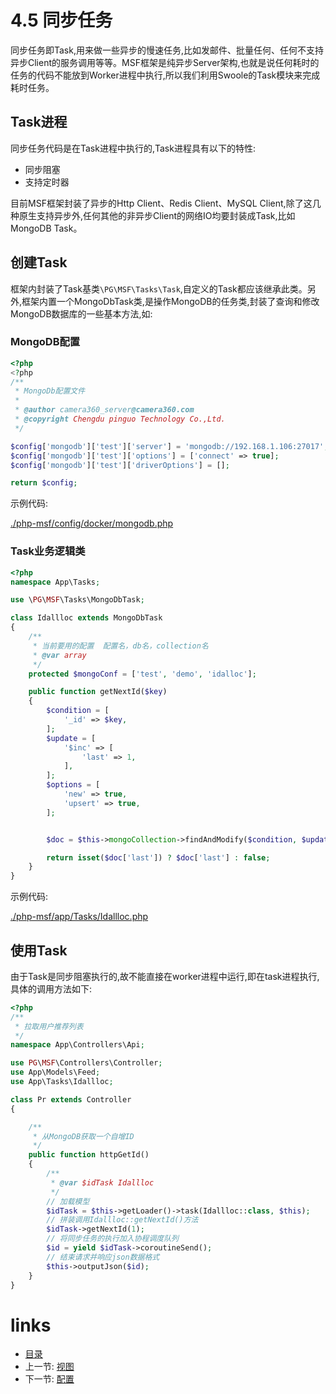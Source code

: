 # 4.5 同步任务

同步任务即Task,用来做一些异步的慢速任务,比如发邮件、批量任何、任何不支持异步Client的服务调用等等。MSF框架是纯异步Server架构,也就是说任何耗时的任务的代码不能放到Worker进程中执行,所以我们利用Swoole的Task模块来完成耗时任务。

## Task进程

同步任务代码是在Task进程中执行的,Task进程具有以下的特性:

- 同步阻塞
- 支持定时器

目前MSF框架封装了异步的Http Client、Redis Client、MySQL Client,除了这几种原生支持异步外,任何其他的非异步Client的网络IO均要封装成Task,比如MongoDB Task。

## 创建Task

框架内封装了Task基类`\PG\MSF\Tasks\Task`,自定义的Task都应该继承此类。另外,框架内置一个MongoDbTask类,是操作MongoDB的任务类,封装了查询和修改MongoDB数据库的一些基本方法,如:


### MongoDB配置

```php
<?php
<?php
/**
 * MongoDb配置文件
 *
 * @author camera360_server@camera360.com
 * @copyright Chengdu pinguo Technology Co.,Ltd.
 */

$config['mongodb']['test']['server'] = 'mongodb://192.168.1.106:27017';
$config['mongodb']['test']['options'] = ['connect' => true];
$config['mongodb']['test']['driverOptions'] = [];

return $config;
```

示例代码:

[./php-msf/config/docker/mongodb.php](https://github.com/PGWireless/php-msf/blob/app/config/docker/mongodb.php)

### Task业务逻辑类
```php
<?php
namespace App\Tasks;

use \PG\MSF\Tasks\MongoDbTask;

class Idallloc extends MongoDbTask
{
    /**
     * 当前要用的配置  配置名，db名，collection名
     * @var array
     */
    protected $mongoConf = ['test', 'demo', 'idalloc'];

    public function getNextId($key)
    {
        $condition = [
            '_id' => $key,
        ];
        $update = [
            '$inc' => [
                'last' => 1,
            ],
        ];
        $options = [
            'new' => true,
            'upsert' => true,
        ];


        $doc = $this->mongoCollection->findAndModify($condition, $update, [], $options);

        return isset($doc['last']) ? $doc['last'] : false;
    }
}
```

示例代码:

[./php-msf/app/Tasks/Idallloc.php](https://github.com/PGWireless/php-msf/blob/app/app/Tasks/Idallloc.php)

## 使用Task

由于Task是同步阻塞执行的,故不能直接在worker进程中运行,即在task进程执行,具体的调用方法如下:

```php
<?php
/**
 * 拉取用户推荐列表
 */
namespace App\Controllers\Api;

use PG\MSF\Controllers\Controller;
use App\Models\Feed;
use App\Tasks\Idallloc;

class Pr extends Controller
{

    /**
     * 从MongoDB获取一个自增ID
     */
    public function httpGetId()
    {
        /**
         * @var $idTask Idallloc
         */
        // 加载模型
        $idTask = $this->getLoader()->task(Idallloc::class, $this);
        // 拼装调用Idallloc::getNextId()方法
        $idTask->getNextId(1);
        // 将同步任务的执行加入协程调度队列
        $id = yield $idTask->coroutineSend();
        // 结束请求并响应json数据格式
        $this->outputJson($id);
    }
}
```

# links
  * [目录](<preface-目录.md>)
  * 上一节: [视图](<04.4-视图.md>)
  * 下一节: [配置](<04.6-配置.md>)